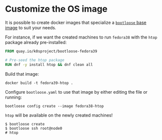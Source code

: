 <!--
SPDX-FileCopyrightText: 2019 Weaveworks Ltd.
SPDX-FileCopyrightText: 2023 bootloose authors
SPDX-License-Identifier: Apache-2.0
-->
# Customize the OS image

It is possible to create docker images that specialize a [`bootloose` base
image](https://github.com/k0sproject/bootloose#choosing-the-os-image-to-run) to
suit your needs.

For instance, if we want the created machines to run `fedora38` with the
`htop` package already pre-installed:

```Dockerfile
FROM quay.io/k0sproject/bootloose-fedora39

# Pre-seed the htop package
RUN dnf -y install htop && dnf clean all

```

Build that image:

```console
docker build -t fedora39-htop .
```

Configure `bootloose.yaml` to use that image by either editing the file or running:

```console
bootloose config create --image fedora38-htop
````

`htop` will be available on the newly created machines!

```console
$ bootloose create
$ bootloose ssh root@node0
# htop
```
